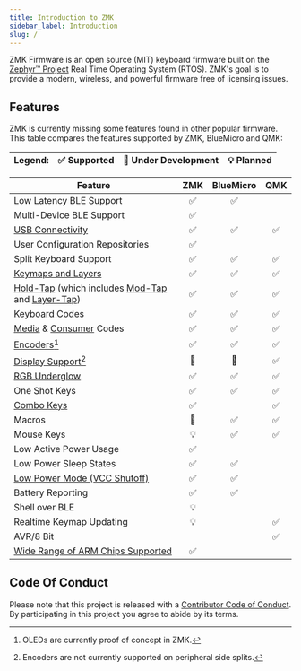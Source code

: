```yaml
---
title: Introduction to ZMK
sidebar_label: Introduction
slug: /
---
```


ZMK Firmware is an open source (MIT) keyboard
firmware built on the [Zephyr™ Project](https://zephyrproject.org/) Real Time Operating System (RTOS). ZMK's goal is to provide a modern, wireless, and powerful firmware free of licensing issues.

## Features

ZMK is currently missing some features found in other popular firmware. This table compares the features supported by ZMK, BlueMicro and QMK:

| Legend: | ✅ Supported | 🚧 Under Development | 💡 Planned |
| :------ | :----------- | :------------------- | :--------- |


| **Feature**                                                                                                               | ZMK | BlueMicro | QMK |
| ------------------------------------------------------------------------------------------------------------------------- | :-: | :-------: | :-: |
| Low Latency BLE Support                                                                                                   | ✅  |    ✅     |     |
| Multi-Device BLE Support                                                                                                  | ✅  |           |     |
| [USB Connectivity](behaviors/outputs)                                                                                     | ✅  |    ✅     | ✅  |
| User Configuration Repositories                                                                                           | ✅  |           |     |
| Split Keyboard Support                                                                                                    | ✅  |    ✅     | ✅  |
| [Keymaps and Layers](behaviors/layers)                                                                                    | ✅  |    ✅     | ✅  |
| [Hold-Tap](behaviors/hold-tap) (which includes [Mod-Tap](behaviors/mod-tap) and [Layer-Tap](behaviors/layers/#layer-tap)) | ✅  |    ✅     | ✅  |
| [Keyboard Codes](codes/#keyboard)                                                                                         | ✅  |    ✅     | ✅  |
| [Media](codes/#media-controls) & [Consumer](codes/#consumer-controls) Codes                                               | ✅  |    ✅     | ✅  |
| [Encoders](features/encoders)[^1]                                                                                         | ✅  |    ✅     | ✅  |
| [Display Support](features/displays)[^2]                                                                                  | 🚧  |    🚧     | ✅  |
| [RGB Underglow](features/underglow)                                                                                       | ✅  |    ✅     | ✅  |
| One Shot Keys                                                                                                             | ✅  |    ✅     | ✅  |
| [Combo Keys](features/combos)                                                                                             | ✅  |           | ✅  |
| Macros                                                                                                                    | 🚧  |    ✅     | ✅  |
| Mouse Keys                                                                                                                | 💡  |    ✅     | ✅  |
| Low Active Power Usage                                                                                                    | ✅  |           |     |
| Low Power Sleep States                                                                                                    | ✅  |    ✅     |     |
| [Low Power Mode (VCC Shutoff)](behaviors/power)                                                                           | ✅  |    ✅     |     |
| Battery Reporting                                                                                                         | ✅  |    ✅     |     |
| Shell over BLE                                                                                                            | 💡  |           |     |
| Realtime Keymap Updating                                                                                                  | 💡  |           | ✅  |
| AVR/8 Bit                                                                                                                 |     |           | ✅  |
| [Wide Range of ARM Chips Supported](https://docs.zephyrproject.org/latest/boards/index.html)                              | ✅  |           |     |

[^2]: Encoders are not currently supported on peripheral side splits.
[^1]: OLEDs are currently proof of concept in ZMK.

## Code Of Conduct

Please note that this project is released with a
[Contributor Code of Conduct](https://www.contributor-covenant.org/version/2/0/code_of_conduct/).
By participating in this project you agree to abide by its terms.

